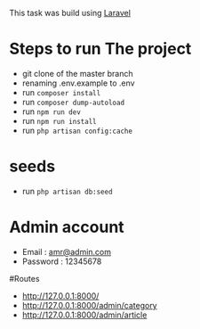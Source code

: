 This task was build using [Laravel](https://laravel.com/docs/7.x)

# Steps to run The project

- git clone of the master branch
- renaming .env.example to .env
- run `composer install`
- run `composer dump-autoload`
- run `npm run dev`
- run `npm run install`
- run `php artisan config:cache`

# seeds

- run `php artisan db:seed `

# Admin account

- Email : amr@admin.com
- Password : 12345678

#Routes
- http://127.0.0.1:8000/
- http://127.0.0.1:8000/admin/category
- http://127.0.0.1:8000/admin/article
